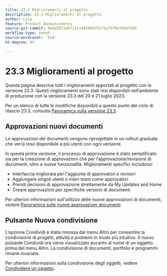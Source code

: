 ```yaml
---
title: 23.3 Miglioramenti al progetto
description: 23.3 Miglioramenti al progetto
author: Lisa
feature: Product Announcements
source-git-commit: 9eda5871d6712ca46580b79275a79f0e769af58f
workflow-type: tm+mt
source-wordcount: '214'
ht-degree: 0%

---
```


# 23.3 Miglioramenti al progetto

Questa pagina descrive tutti i miglioramenti apportati al progetto con la versione 23.3. Questi miglioramenti sono stati resi disponibili nell’ambiente di produzione con la versione 23.3 del 20 e 21 luglio 2023.

Per un elenco di tutte le modifiche disponibili a questo punto del ciclo di rilascio 23.3, consulta [Panoramica sulla versione 23.3](/help/quicksilver/product-announcements/product-releases/23.3-release-activity/23-3-release-overview.md).

## Approvazioni nuovi documenti

Le approvazioni dei documenti vengono riprogettate in un rollout graduale che verrà reso disponibile a più utenti con ogni versione.

In questa prima versione, il processo di approvazione è stato semplificato sia per la creazione di approvazioni che per l’approvazione/revisione di documenti, oltre a nuove funzionalità. Miglioramenti specifici includono:

* Interfaccia migliorata per l&#39;aggiunta di approvatori e revisori
* Aggiungere singoli utenti o interi team come approvatori
* Prendi decisioni di approvazione direttamente da My Updates and Home
* Creare approvazioni per specifiche versioni di documenti

Per ulteriori informazioni sull&#39;utilizzo delle nuove approvazioni di documenti, vedere [Panoramica sulle nuove approvazioni documenti](https://experienceleague.adobe.com/docs/workfront/using/review-and-approve-work/document-reviews-and-approvals/document-approvals-overview.html).

## Pulsante Nuova condivisione

L’opzione Condividi è stata rimossa dal menu Altro per consentire la condivisione di progetti, attività e problemi in modo più intuitivo. Il nuovo pulsante Condividi ora viene visualizzato accanto al nome di un oggetto prima del menu Altro. La condivisione di documenti, portfolio e programmi rimane invariata.

Per ulteriori informazioni sulla condivisione degli oggetti, vedere [Condividere un oggetto](https://experienceleague.adobe.com/docs/workfront/using/basics/grant-request-object-permissions/share-an-object.html).
